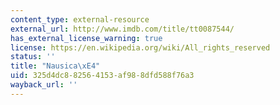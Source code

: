 ```yaml
---
content_type: external-resource
external_url: http://www.imdb.com/title/tt0087544/
has_external_license_warning: true
license: https://en.wikipedia.org/wiki/All_rights_reserved
status: ''
title: "Nausica\xE4"
uid: 325d4dc8-8256-4153-af98-8dfd588f76a3
wayback_url: ''
---
```


